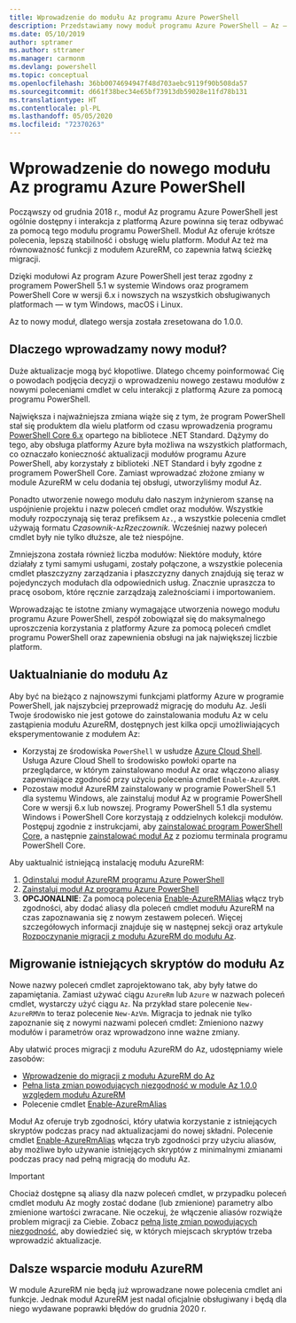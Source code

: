 ```yaml
---
title: Wprowadzenie do modułu Az programu Azure PowerShell
description: Przedstawiamy nowy moduł programu Azure PowerShell — Az — który zastąpi moduł AzureRM.
ms.date: 05/10/2019
author: sptramer
ms.author: sttramer
ms.manager: carmonm
ms.devlang: powershell
ms.topic: conceptual
ms.openlocfilehash: 36bb0074694947f48d703aebc9119f90b508da57
ms.sourcegitcommit: d661f38bec34e65bf73913db59028e11fd78b131
ms.translationtype: HT
ms.contentlocale: pl-PL
ms.lasthandoff: 05/05/2020
ms.locfileid: "72370263"
---
```

# <a name="introducing-the-new-azure-powershell-az-module"></a>Wprowadzenie do nowego modułu Az programu Azure PowerShell

Począwszy od grudnia 2018 r., moduł Az programu Azure PowerShell jest ogólnie dostępny i interakcja z platformą Azure powinna się teraz odbywać za pomocą tego modułu programu PowerShell. Moduł Az oferuje krótsze polecenia, lepszą stabilność i obsługę wielu platform. Moduł Az też ma równoważność funkcji z modułem AzureRM, co zapewnia łatwą ścieżkę migracji.

Dzięki modułowi Az program Azure PowerShell jest teraz zgodny z programem PowerShell 5.1 w systemie Windows oraz programem PowerShell Core w wersji 6.x i nowszych na wszystkich obsługiwanych platformach — w tym Windows, macOS i Linux.

Az to nowy moduł, dlatego wersja została zresetowana do 1.0.0.

## <a name="why-a-new-module"></a>Dlaczego wprowadzamy nowy moduł?

Duże aktualizacje mogą być kłopotliwe. Dlatego chcemy poinformować Cię o powodach podjęcia decyzji o wprowadzeniu nowego zestawu modułów z nowymi poleceniami cmdlet w celu interakcji z platformą Azure za pomocą programu PowerShell.

Największa i najważniejsza zmiana wiąże się z tym, że program PowerShell stał się produktem dla wielu platform od czasu wprowadzenia programu [PowerShell Core 6.x](/powershell/scripting/overview) opartego na bibliotece .NET Standard.
Dążymy do tego, aby obsługa platformy Azure była możliwa na wszystkich platformach, co oznaczało konieczność aktualizacji modułów programu Azure PowerShell, aby korzystały z biblioteki .NET Standard i były zgodne z programem PowerShell Core. Zamiast wprowadzać złożone zmiany w module AzureRM w celu dodania tej obsługi, utworzyliśmy moduł Az.

Ponadto utworzenie nowego modułu dało naszym inżynierom szansę na uspójnienie projektu i nazw poleceń cmdlet oraz modułów. Wszystkie moduły rozpoczynają się teraz prefiksem `Az.`, a wszystkie polecenia cmdlet używają formatu _Czasownik_-`Az`_Rzeczownik_. Wcześniej nazwy poleceń cmdlet były nie tylko dłuższe, ale też niespójne.

Zmniejszona została również liczba modułów: Niektóre moduły, które działały z tymi samymi usługami, zostały połączone, a wszystkie polecenia cmdlet płaszczyzny zarządzania i płaszczyzny danych znajdują się teraz w pojedynczych modułach dla odpowiednich usług. Znacznie upraszcza to pracę osobom, które ręcznie zarządzają zależnościami i importowaniem.

Wprowadzając te istotne zmiany wymagające utworzenia nowego modułu programu Azure PowerShell, zespół zobowiązał się do maksymalnego uproszczenia korzystania z platformy Azure za pomocą poleceń cmdlet programu PowerShell oraz zapewnienia obsługi na jak największej liczbie platform.

## <a name="upgrade-to-az"></a>Uaktualnianie do modułu Az

Aby być na bieżąco z najnowszymi funkcjami platformy Azure w programie PowerShell, jak najszybciej przeprowadź migrację do modułu Az. Jeśli Twoje środowisko nie jest gotowe do zainstalowania modułu Az w celu zastąpienia modułu AzureRM, dostępnych jest kilka opcji umożliwiających eksperymentowanie z modułem Az:

* Korzystaj ze środowiska `PowerShell` w usłudze [Azure Cloud Shell](https://docs.microsoft.com/azure/cloud-shell/overview).
  Usługa Azure Cloud Shell to środowisko powłoki oparte na przeglądarce, w którym zainstalowano moduł Az oraz włączono aliasy zapewniające zgodność przy użyciu polecenia cmdlet `Enable-AzureRM`.
* Pozostaw moduł AzureRM zainstalowany w programie PowerShell 5.1 dla systemu Windows, ale zainstaluj moduł Az w programie PowerShell Core w wersji 6.x lub nowszej. Programy PowerShell 5.1 dla systemu Windows i PowerShell Core korzystają z oddzielnych kolekcji modułów. Postępuj zgodnie z instrukcjami, aby [zainstalować program PowerShell Core](/powershell/scripting/install/installing-powershell-core-on-windows), a następnie [zainstalować moduł Az](install-az-ps.md) z poziomu terminala programu PowerShell Core.

Aby uaktualnić istniejącą instalację modułu AzureRM:

1. [Odinstaluj moduł AzureRM programu Azure PowerShell](/powershell/azure/uninstall-az-ps#uninstall-the-azurerm-module)
2. [Zainstaluj moduł Az programu Azure PowerShell](install-az-ps.md)
3. __OPCJONALNIE__: Za pomocą polecenia [Enable-AzureRMAlias](/powershell/module/az.accounts/enable-azurermalias) włącz tryb zgodności, aby dodać aliasy dla poleceń cmdlet modułu AzureRM na czas zapoznawania się z nowym zestawem poleceń. Więcej szczegółowych informacji znajduje się w następnej sekcji oraz artykule [Rozpoczynanie migracji z modułu AzureRM do modułu Az](migrate-from-azurerm-to-az.md).

## <a name="migrate-existing-scripts-to-az"></a>Migrowanie istniejących skryptów do modułu Az

Nowe nazwy poleceń cmdlet zaprojektowano tak, aby były łatwe do zapamiętania. Zamiast używać ciągu `AzureRm` lub `Azure` w nazwach poleceń cmdlet, wystarczy użyć ciągu `Az`. Na przykład stare polecenie `New-AzureRMVm` to teraz polecenie `New-AzVm`.
Migracja to jednak nie tylko zapoznanie się z nowymi nazwami poleceń cmdlet: Zmieniono nazwy modułów i parametrów oraz wprowadzono inne ważne zmiany.

Aby ułatwić proces migracji z modułu AzureRM do Az, udostępniamy wiele zasobów:

* [Wprowadzenie do migracji z modułu AzureRM do Az](migrate-from-azurerm-to-az.md)
* [Pełna lista zmian powodujących niezgodność w module Az 1.0.0 względem modułu AzureRM](migrate-az-1.0.0.md)
* Polecenie cmdlet [Enable-AzureRmAlias](/powershell/module/az.accounts/enable-azurermalias)

Moduł Az oferuje tryb zgodności, który ułatwia korzystanie z istniejących skryptów podczas pracy nad aktualizacjami do nowej składni. Polecenie cmdlet [Enable-AzureRmAlias](/powershell/module/az.accounts/enable-azurermalias) włącza tryb zgodności przy użyciu aliasów, aby możliwe było używanie istniejących skryptów z minimalnymi zmianami podczas pracy nad pełną migracją do modułu Az.

> [!IMPORTANT]
> Chociaż dostępne są aliasy dla nazw poleceń cmdlet, w przypadku poleceń cmdlet modułu Az mogły zostać dodane (lub zmienione) parametry albo zmienione wartości zwracane. Nie oczekuj, że włączenie aliasów rozwiąże problem migracji za Ciebie. Zobacz [pełną listę zmian powodujących niezgodność](migrate-az-1.0.0.md), aby dowiedzieć się, w których miejscach skryptów trzeba wprowadzić aktualizacje.

## <a name="continued-support-for-azurerm"></a>Dalsze wsparcie modułu AzureRM

W module AzureRM nie będą już wprowadzane nowe polecenia cmdlet ani funkcje. Jednak moduł AzureRM jest nadal oficjalnie obsługiwany i będą dla niego wydawane poprawki błędów do grudnia 2020 r.
